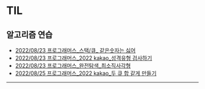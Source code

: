 # TIL

## 알고리즘 연습

- [2022/08/23 프로그래머스_스택/큐_ 같은숫자는 싫어](https://github.com/EunGyeongKim/TIL/blob/main/2022/programmers/2022%2008%2023%20%ED%94%84%EB%A1%9C%EA%B7%B8%EB%9E%98%EB%A8%B8%EC%8A%A4_%EC%8A%A4%ED%83%9D%ED%81%90_%EA%B0%99%EC%9D%80%20%EC%88%AB%EC%9E%90%EB%8A%94%20%EC%8B%AB%EC%96%B4.md)
- [2022/08/23 프로그래머스_2022 kakao_성격유형 검사하기](https://github.com/EunGyeongKim/TIL/blob/main/2022/programmers/2022%2008%2023%20%ED%94%84%EB%A1%9C%EA%B7%B8%EB%9E%98%EB%A8%B8%EC%8A%A4_2022%20kakao_%EC%84%B1%EA%B2%A9%EC%9C%A0%ED%98%95%20%EA%B2%80%EC%82%AC%ED%95%98%EA%B8%B0.md)
- [2022/08/23 프로그래머스_완전탐색_최소직사각형](https://github.com/EunGyeongKim/TIL/blob/main/2022/programmers/2022%2008%2023%20%ED%94%84%EB%A1%9C%EA%B7%B8%EB%9E%98%EB%A8%B8%EC%8A%A4_%EC%99%84%EC%A0%84%ED%83%90%EC%83%89_%EC%B5%9C%EC%86%8C%EC%A7%81%EC%82%AC%EA%B0%81%ED%98%95.md)
- [2022/08/25 프로그래머스_2022 kakao_두 큐 합 같게 만들기](https://github.com/EunGyeongKim/TIL/blob/main/2022/programmers/2022%2008%2025%20%ED%94%84%EB%A1%9C%EA%B7%B8%EB%9E%98%EB%A8%B8%EC%8A%A4_2022%20kakao_%EB%91%90%20%ED%81%90%20%ED%95%A9%20%EA%B0%99%EA%B2%8C%20%EB%A7%8C%EB%93%A4%EA%B8%B0.md)
---
